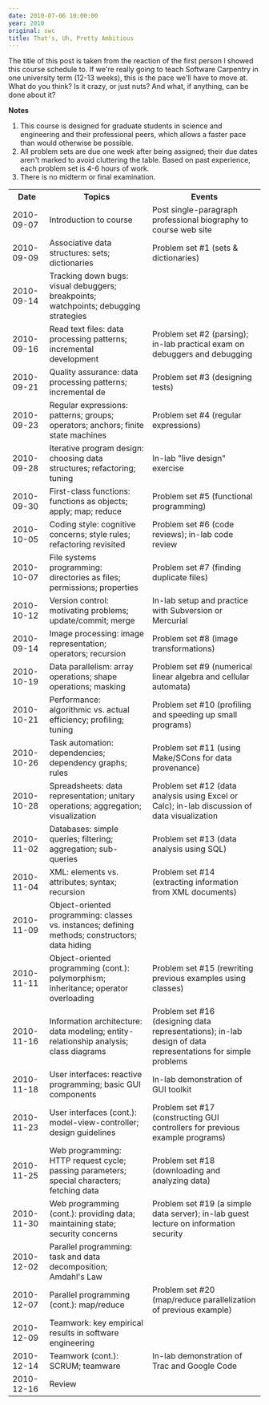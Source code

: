```yaml
---
date: 2010-07-06 10:00:00
year: 2010
original: swc
title: That's, Uh, Pretty Ambitious
---
```

<p>The title of this post is taken from the reaction of the first person I showed this course schedule to. If we're really going to teach Software Carpentry in one university term (12-13 weeks), this is the pace we'll have to move at. What do you think? Is it crazy, or just nuts? And what, if anything, can be done about it?</p>
<p><strong>Notes</strong></p>
<ol>
<li>This course is designed for graduate students in science and engineering and their professional peers, which allows a faster pace than would otherwise be possible.</li>
<li>All problem sets are due one week after being assigned; their due dates aren't marked to avoid cluttering the table.  Based on past experience, each problem set is 4-6 hours of work.</li>
<li>There is no midterm or final examination.</li>
</ol>
<table class="centered">
<tbody>
<tr>
<th>Date</th>
<th>Topics</th>
<th>Events</th>
</tr>
<tr>
<td>2010-09-07</td>
<td>Introduction to course</td>
<td>Post single-paragraph professional biography to course web site</td>
</tr>
<tr>
<td>2010-09-09</td>
<td>Associative data structures: sets; dictionaries</td>
<td>Problem set #1 (sets &amp; dictionaries)</td>
</tr>
<tr>
<td>2010-09-14</td>
<td>Tracking down bugs: visual debuggers; breakpoints; watchpoints; debugging strategies</td>
<td></td>
</tr>
<tr>
<td>2010-09-16</td>
<td>Read text files: data processing patterns; incremental development</td>
<td>Problem set #2 (parsing); in-lab practical exam on debuggers and debugging</td>
</tr>
<tr>
<td>2010-09-21</td>
<td>Quality assurance: data processing patterns; incremental de</td>
<td>Problem set #3 (designing tests)</td>
</tr>
<tr>
<td>2010-09-23</td>
<td>Regular expressions: patterns; groups; operators; anchors; finite state machines</td>
<td>Problem set #4 (regular expressions)</td>
</tr>
<tr>
<td>2010-09-28</td>
<td>Iterative program design: choosing data structures; refactoring; tuning</td>
<td>In-lab "live design" exercise</td>
</tr>
<tr>
<td>2010-09-30</td>
<td>First-class functions: functions as objects; apply; map; reduce</td>
<td>Problem set #5 (functional programming)</td>
</tr>
<tr>
<td>2010-10-05</td>
<td>Coding style: cognitive concerns; style rules; refactoring revisited</td>
<td>Problem set #6 (code reviews); in-lab code review</td>
</tr>
<tr>
<td>2010-10-07</td>
<td>File systems programming: directories as files; permissions; properties</td>
<td>Problem set #7 (finding duplicate files)</td>
</tr>
<tr>
<td>2010-10-12</td>
<td>Version control: motivating problems; update/commit; merge</td>
<td>In-lab setup and practice with Subversion or Mercurial</td>
</tr>
<tr>
<td>2010-09-14</td>
<td>Image processing: image representation; operators; recursion</td>
<td>Problem set #8 (image transformations)</td>
</tr>
<tr>
<td>2010-10-19</td>
<td>Data parallelism: array operations; shape operations; masking</td>
<td>Problem set #9 (numerical linear algebra and cellular automata)</td>
</tr>
<tr>
<td>2010-10-21</td>
<td>Performance: algorithmic vs. actual efficiency; profiling; tuning</td>
<td>Problem set #10 (profiling and speeding up small programs)</td>
</tr>
<tr>
<td>2010-10-26</td>
<td>Task automation: dependencies; dependency graphs; rules</td>
<td>Problem set #11 (using Make/SCons for data provenance)</td>
</tr>
<tr>
<td>2010-10-28</td>
<td>Spreadsheets: data representation; unitary operations; aggregation; visualization</td>
<td>Problem set #12 (data analysis using Excel or Calc); in-lab discussion of data visualization</td>
</tr>
<tr>
<td>2010-11-02</td>
<td>Databases: simple queries; filtering; aggregation; sub-queries</td>
<td>Problem set #13 (data analysis using SQL)</td>
</tr>
<tr>
<td>2010-11-04</td>
<td>XML: elements vs. attributes; syntax; recursion</td>
<td>Problem set #14 (extracting information from XML documents)</td>
</tr>
<tr>
<td>2010-11-09</td>
<td>Object-oriented programming: classes vs. instances; defining methods; constructors; data hiding</td>
<td></td>
</tr>
<tr>
<td>2010-11-11</td>
<td>Object-oriented programming (cont.): polymorphism; inheritance; operator overloading</td>
<td>Problem set #15 (rewriting previous examples using classes)</td>
</tr>
<tr>
<td>2010-11-16</td>
<td>Information architecture: data modeling; entity-relationship analysis; class diagrams</td>
<td>Problem set #16 (designing data representations); in-lab design of data representations for simple problems</td>
</tr>
<tr>
<td>2010-11-18</td>
<td>User interfaces: reactive programming; basic GUI components</td>
<td>In-lab demonstration of GUI toolkit</td>
</tr>
<tr>
<td>2010-11-23</td>
<td>User interfaces (cont.): model-view-controller; design guidelines</td>
<td>Problem set #17 (constructing GUI controllers for previous example programs)</td>
</tr>
<tr>
<td>2010-11-25</td>
<td>Web programming: HTTP request cycle; passing parameters; special characters; fetching data</td>
<td>Problem set #18 (downloading and analyzing data)</td>
</tr>
<tr>
<td>2010-11-30</td>
<td>Web programming (cont.): providing data; maintaining state; security concerns</td>
<td>Problem set #19 (a simple data server); in-lab guest lecture on information security</td>
</tr>
<tr>
<td>2010-12-02</td>
<td>Parallel programming: task and data decomposition; Amdahl's Law</td>
<td></td>
</tr>
<tr>
<td>2010-12-07</td>
<td>Parallel programming (cont.): map/reduce</td>
<td>Problem set #20 (map/reduce parallelization of previous example)</td>
</tr>
<tr>
<td>2010-12-09</td>
<td>Teamwork: key empirical results in software engineering</td>
<td></td>
</tr>
<tr>
<td>2010-12-14</td>
<td>Teamwork (cont.): SCRUM; teamware</td>
<td>In-lab demonstration of Trac and Google Code</td>
</tr>
<tr>
<td>2010-12-16</td>
<td>Review</td>
<td></td>
</tr>
</tbody>
</table>

